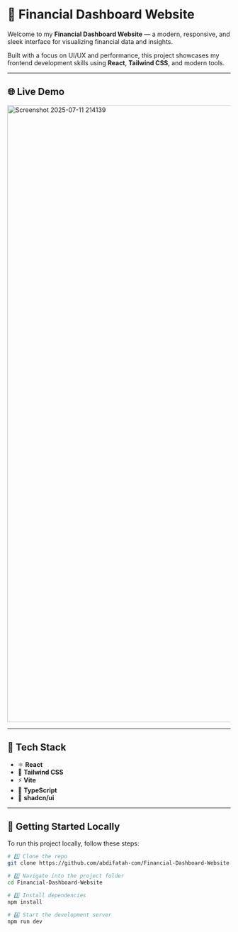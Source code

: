 # 💸 Financial Dashboard Website

Welcome to my **Financial Dashboard Website** — a modern, responsive, and sleek interface for visualizing financial data and insights.

Built with a focus on UI/UX and performance, this project showcases my frontend development skills using **React**, **Tailwind CSS**, and modern tools.

---

## 🌐 Live Demo 

<img width="2701" height="1393" alt="Screenshot 2025-07-11 214139" src="https://github.com/user-attachments/assets/51d7fdc3-d1b7-48da-9609-572936b023b7" />


---

## 🧰 Tech Stack

- ⚛️ **React**
- 🎨 **Tailwind CSS**
- ⚡ **Vite**
- 🧠 **TypeScript**
- 🧩 **shadcn/ui**

---

## 📂 Getting Started Locally

To run this project locally, follow these steps:

```bash
# 1️⃣ Clone the repo
git clone https://github.com/abdifatah-com/Financial-Dashboard-Website.git

# 2️⃣ Navigate into the project folder
cd Financial-Dashboard-Website

# 3️⃣ Install dependencies
npm install

# 4️⃣ Start the development server
npm run dev
